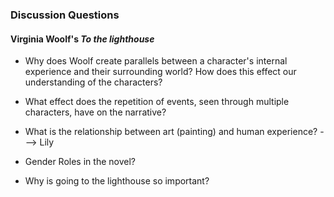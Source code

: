 ### Discussion Questions

#### Virginia Woolf's _To the lighthouse_   
- Why does Woolf create parallels between a character's internal experience
 and their surrounding world? How does this effect our understanding of the characters?  
    
- What effect does the repetition of events, seen through multiple
 characters, have on the narrative?  
    
- What is the relationship between art (painting) and human experience? 
    ---> Lily   
    
- Gender Roles in the novel?    
    
- Why is going to the lighthouse so important? 
